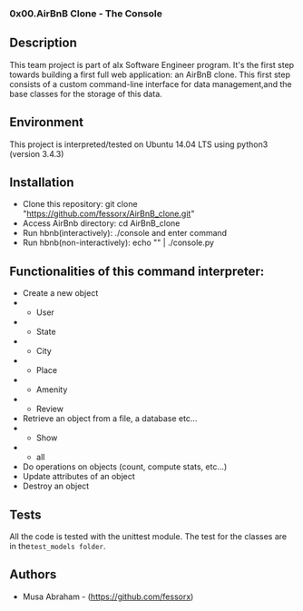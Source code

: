 ### 0x00.AirBnB Clone - The Console

## Description

This team project is part of alx Software Engineer program. 
It's the first step towards building a first full web application: an AirBnB clone.
This first step consists of a custom command-line interface for 
 data management,and the base classes for the storage of this data.

## Environment

This project is interpreted/tested on Ubuntu 14.04 LTS using python3 (version 3.4.3)

## Installation

- Clone this repository: git clone "https://github.com/fessorx/AirBnB_clone.git"
- Access AirBnb directory: cd AirBnB_clone
- Run hbnb(interactively): ./console and enter command
- Run hbnb(non-interactively): echo "<command>" | ./console.py

## Functionalities of this command interpreter:

- Create a new object 
- - User
- - State
- - City
- - Place
- - Amenity
- - Review
- Retrieve an object from a file, a database etc...
- - Show
- - all
- Do operations on objects (count, compute stats, etc...)
- Update attributes of an object
- Destroy an object

## Tests

All the code is tested with the unittest module. 
The test for the classes are in the`test_models folder`.

## Authors

- Musa Abraham - (https://github.com/fessorx)

